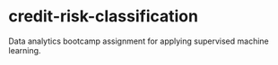 # credit-risk-classification
Data analytics bootcamp assignment for applying supervised machine learning.
